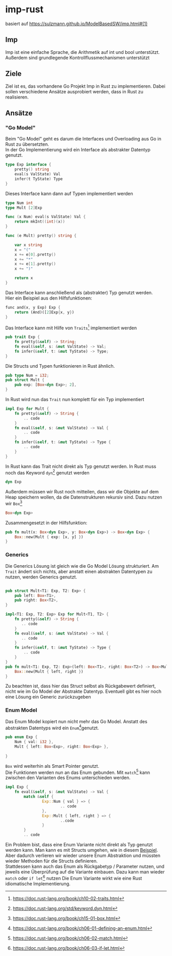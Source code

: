 # imp-rust
basiert auf https://sulzmann.github.io/ModelBasedSW/imp.html#(1)
## Imp
Imp ist eine einfache Sprache, die Arithmetik auf int und bool unterstützt.
Außerdem sind grundlegende Kontrollflussmechanismen unterstützt

## Ziele

Ziel ist es, das vorhandene Go Projekt Imp in Rust zu implementieren.
Dabei sollen verschiedene Ansätze ausprobiert werden, dass in Rust zu realisieren.

## Ansätze

### "Go Model"

Beim "Go Model" geht es darum die Interfaces und Overloading aus Go in Rust zu übersetzten.  
In der Go Implementierung wird ein Interface als abstrakter Datentyp genutzt.
```Go
type Exp interface {
    pretty() string
    eval(s ValState) Val
    infer(t TyState) Type
}
```

Dieses Interface kann dann auf Typen implementiert werden
```Go
type Num int
type Mult [2]Exp
```

```Go
func (x Num) eval(s ValState) Val {
    return mkInt((int)(x))
}

func (e Mult) pretty() string {

    var x string
    x = "("
    x += e[0].pretty()
    x += "*"
    x += e[1].pretty()
    x += ")"

    return x
}
```

Das Interface kann anschließend als (abstrakter) Typ genutzt werden.  
Hier ein Beispiel aus den Hilfsfunktionen:

```Rust
func and(x, y Exp) Exp {
    return (And)([2]Exp{x, y})
}
```

Das Interface kann mit Hilfe von  `Traits`[^1] implementiert werden
```Rust
pub trait Exp {
    fn pretty(&self) -> String;
    fn eval(&self, s: &mut ValState) -> Val;
    fn infer(&self, t: &mut TyState) -> Type;
}
```
Die Structs und Typen funktionieren in Rust ähnlich.
```Rust
pub type Num = i32;
pub struct Mult {
    pub exp: [Box<dyn Exp>; 2],
}
```
In Rust wird nun das `Trait` nun komplett für ein Typ implementiert
```Rust
impl Exp for Mult {
    fn pretty(&self) -> String {
        .. code
    }
    fn eval(&self, s: &mut ValState) -> Val {
        .. code
    }
    fn infer(&self, t: &mut TyState) -> Type {
        .. code
    }
}
```
In Rust kann das Trait nicht direkt als Typ genutzt werden. In Rust muss noch das Keyword `dyn`[^2] genutzt werden
```Rust
dyn Exp
```
Außerdem müssen wir Rust noch mitteilen, dass wir die Objekte auf dem Heap speichern wollen, da die Datenstrukturen rekursiv sind. Dazu nutzen wir `Box`[^3]
```Rust
Box<dyn Exp>
```
Zusammengesetzt in der Hilfsfunktion: 
```Rust
pub fn mult(x: Box<dyn Exp>, y: Box<dyn Exp>) -> Box<dyn Exp> {
    Box::new(Mult { exp: [x, y] })
}
```


### Generics
Die Generics Lösung ist gleich wie die Go Model Lösung strukturiert.
Am `Trait` ändert sich nichts, aber anstatt einen abstrakten Datentypen zu nutzen, werden Generics genutzt. 
```Rust

pub struct Mult<T1: Exp, T2: Exp> {
    pub left: Box<T1>,
    pub right: Box<T2>,
}

impl<T1: Exp, T2: Exp> Exp for Mult<T1, T2> {
    fn pretty(&self) -> String {
       .. code
    }
    fn eval(&self, s: &mut ValState) -> Val {
       .. code
    }
    fn infer(&self, t: &mut TyState) -> Type {
        .. code
    }
}
pub fn mult<T1: Exp, T2: Exp>(left: Box<T1>, right: Box<T2>) -> Box<Mult<T1, T2>> {
    Box::new(Mult { left, right })
}
```

Zu beachten ist, dass hier das Struct selbst als Rückgabewert definiert, nicht wie im Go Model der Abstrakte Datentyp. Eventuell gibt es hier noch eine Lösung ein Generic zurückzugeben
### Enum Model

Das Enum Model kopiert nun nicht mehr das Go Model.
Anstatt des abstrakten Datentyps wird ein `Enum`[^4]genutzt.
```Rust
pub enum Exp {
    Num { val: i32 },
    Mult { left: Box<Exp>, right: Box<Exp> },
    
}

```
`Box` wird weiterhin als Smart Pointer genutzt.  
Die Funktionen werden nun an das Enum gebunden. Mit 
`match`[^5] kann zwischen den Varianten des Enums unterschieden werden.
 
```Rust
impl Exp {
    fn eval(&self, s: &mut ValState) -> Val {
        match &self {
                Exp::Num { val } => {
                        .. code
                },
                Exp::Mult { left, right } => {
                        ..code 
                }
        }
        .. code
```
Ein Problem bist, dass eine Enum Variante nicht direkt als Typ genutzt werden kann. Man kann es mit Structs umgehen, wie in diesem [Beispiel](https://stackoverflow.com/questions/29088633/grouping-structs-with-enums).  
Aber dadurch verlieren wir wieder unsere Enum Abstraktion und müssten wieder Methoden für die Structs definieren.  
Stattdessen kann auch das Enum als Rückgabetyp / Parameter nutzen, und jeweils eine Überprüfung auf die Variante einbauen. Dazu kann man wieder `match` oder `if let`[^6] nutzen
Die Enum Variante wirkt wie eine Rust idiomatische Implementierung.


[^1]: https://doc.rust-lang.org/book/ch10-02-traits.html
[^2]: https://doc.rust-lang.org/std/keyword.dyn.html
[^3]: https://doc.rust-lang.org/book/ch15-01-box.html
[^4]: https://doc.rust-lang.org/book/ch06-01-defining-an-enum.html
[^5]: https://doc.rust-lang.org/book/ch06-02-match.html
[^6]: https://doc.rust-lang.org/book/ch06-03-if-let.html